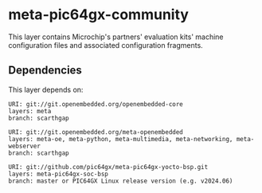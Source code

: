 # meta-pic64gx-community

This layer contains Microchip's partners' evaluation kits' machine
configuration files and associated configuration fragments.

## Dependencies

This layer depends on:

```text
URI: git://git.openembedded.org/openembedded-core
layers: meta
branch: scarthgap

URI: git://git.openembedded.org/meta-openembedded
layers: meta-oe, meta-python, meta-multimedia, meta-networking, meta-webserver
branch: scarthgap

URI: git://github.com/pic64gx/meta-pic64gx-yocto-bsp.git
layers: meta-pic64gx-soc-bsp
branch: master or PIC64GX Linux release version (e.g. v2024.06)
```
